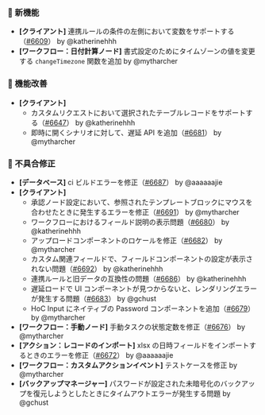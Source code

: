### 🎉 新機能

* **[クライアント]** 連携ルールの条件の左側において変数をサポートする（[#6609](https://github.com/nocobase/nocobase/pull/6609)） by @katherinehhh
* **[ワークフロー：日付計算ノード]** 書式設定のためにタイムゾーンの値を変更する `changeTimezone` 関数を追加 by @mytharcher

### 🚀 機能改善

* **[クライアント]**
  * カスタムリクエストにおいて選択されたテーブルレコードをサポートする（[#6647](https://github.com/nocobase/nocobase/pull/6647)） by @katherinehhh
  * 即時に開くシナリオに対して、遅延 API を追加（[#6681](https://github.com/nocobase/nocobase/pull/6681)） by @mytharcher

### 🐛 不具合修正

* **[データベース]** ci ビルドエラーを修正（[#6687](https://github.com/nocobase/nocobase/pull/6687)） by @aaaaaajie
* **[クライアント]**
  * 承認ノード設定において、参照されたテンプレートブロックにマウスを合わせたときに発生するエラーを修正（[#6691](https://github.com/nocobase/nocobase/pull/6691)） by @mytharcher
  * ワークフローにおけるフィールド説明の表示問題（[#6680](https://github.com/nocobase/nocobase/pull/6680)） by @katherinehhh
  * アップロードコンポーネントのロケールを修正（[#6682](https://github.com/nocobase/nocobase/pull/6682)） by @mytharcher
  * カスタム関連フィールドで、フィールドコンポーネントの設定が表示されない問題（[#6692](https://github.com/nocobase/nocobase/pull/6692)） by @katherinehhh
  * 連携ルールと旧データの互換性の問題（[#6686](https://github.com/nocobase/nocobase/pull/6686)） by @katherinehhh
  * 遅延ロードで UI コンポーネントが見つからないと、レンダリングエラーが発生する問題（[#6683](https://github.com/nocobase/nocobase/pull/6683)） by @gchust
  * HoC Input にネイティブの Password コンポーネントを追加（[#6679](https://github.com/nocobase/nocobase/pull/6679)） by @mytharcher
* **[ワークフロー：手動ノード]** 手動タスクの状態定数を修正（[#6676](https://github.com/nocobase/nocobase/pull/6676)） by @mytharcher
* **[アクション：レコードのインポート]** xlsx の日時フィールドをインポートするときのエラーを修正（[#6672](https://github.com/nocobase/nocobase/pull/6672)） by @aaaaaajie
* **[ワークフロー：カスタムアクションイベント]** テストケースを修正 by @mytharcher
* **[バックアップマネージャー]** パスワードが設定された未暗号化のバックアップを復元しようとしたときにタイムアウトエラーが発生する問題 by @gchust
